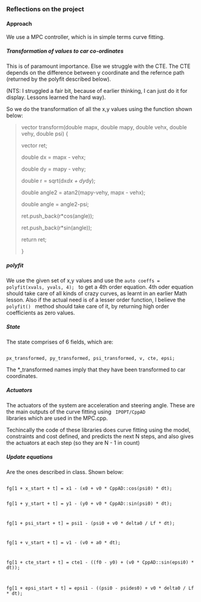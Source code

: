 ### Reflections on the project


#### Approach
We use a MPC controller, which is in simple terms curve fitting. 

##### Transformation of values to car co-ordinates
This is of paramount importance. Else we struggle with the CTE. The CTE depends on the difference between y coordinate and the refernce path (returned by the polyfit described below). 

(NTS: I struggled a fair bit, because of earlier thinking, I can just do it for display. Lessons learned the hard way). 

So we do the transformation of all the x,y values using the function shown below: 

<blockquote>
vector<double> transform(double mapx, double mapy, double vehx, double vehy, double psi) {

  vector<double> ret;

  double dx = mapx - vehx;

  double dy = mapy - vehy;

  double r = sqrt(dx*dx + dy*dy);

  double angle2 = atan2(mapy-vehy, mapx - vehx);

  double angle = angle2-psi;

  ret.push_back(r*cos(angle));

  ret.push_back(r*sin(angle));

  return ret;

}
</blockquote>

##### polyfit
We use the given set of x,y values and use the 
<code>auto coeffs = polyfit(xvals, yvals, 4); </code> 
to get a 4th order equation. 4th oder equation should take care of all kinds of crazy curves, as learnt in an earlier Math lesson. Also if the actual need is of a lesser order function, I believe the <code> polyfit() </code> method should take care of it, by returning high order coefficients as zero values.

##### State
The state comprises of 6 fields, which are: 

<code>
px_transformed, py_transformed, psi_transformed, v, cte, epsi;
</code>

The *_transformed names imply that they have been transformed to car coordinates.


##### Actuators
The actuators of the system are acceleration and steering angle. These are the main outputs of the curve fitting using <code> IPOPT/CppAD </code> libraries which are used in the MPC.cpp. 

Techincally the code of these libraries does curve fitting using the model, constraints and cost defined, and predicts the next N steps, and also gives the actuators at each step (so they are N - 1 in count)

##### Update equations
Are the ones described in class. Shown below: 

<code>
fg[1 + x_start + t] = x1 - (x0 + v0 * CppAD::cos(psi0) * dt);

fg[1 + y_start + t] = y1 - (y0 + v0 * CppAD::sin(psi0) * dt);

fg[1 + psi_start + t] = psi1 - (psi0 + v0 * delta0 / Lf * dt);

fg[1 + v_start + t] = v1 - (v0 + a0 * dt);

fg[1 + cte_start + t] =
  cte1 - ((f0 - y0) + (v0 * CppAD::sin(epsi0) * dt));
  
fg[1 + epsi_start + t] =
  epsi1 - ((psi0 - psides0) + v0 * delta0 / Lf * dt);
</code>